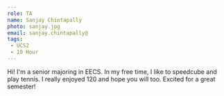 ```yaml
---
role: TA 
name: Sanjay Chintapally
photo: sanjay.jpg
email: sanjay.chintapally@
tags:
 - UCS2
 - 10 Hour
---
```

Hi! I'm a senior majoring in EECS. In my free time, I like to speedcube and play tennis. I really enjoyed 120 and hope you will too. Excited for a great semester!